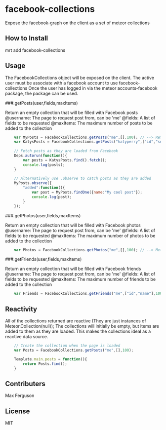 facebook-collections
====================

Expose the facebook-graph on the client as a set of meteor collections

How to Install
------------------

mrt add facebook-collections



Usage
---------------

The FacebookCollections object will be exposed on the client.
The active user must be associate with a facebook account to use facebook-collections
Once the user has logged in via the meteor accounts-facebook package, the package can be used.

###.getPosts(user,fields,maxItems)


Return an empty collection that will be filled with Facebook posts
@username: The page to request post from, can be 'me'
@fields: A list of fields to be requested
@maxItems: The maximum number of posts to be added to the collection
    
```javascript
    var MyPosts = FacebookCollections.getPosts("me",[],100); // --> Return Meteor.Collection()
    var KatysPosts = FacebookCollections.getPosts("katyperry",["id","source","name"],500);
    
    // Fetch posts as they are loaded from Facebook
    Deps.autorun(function(){
        var posts = KatysPosts.find().fetch();
        console.log(posts);
    }
    
    // Alternatively use .observe to catch posts as they are added
    MyPosts.observe({
        "added":function(){
            var post = MyPosts.findOne({name:"My cool post"});
            console.log(post);
        }
    });
```

###.getPhotos(user,fields,maxItems)


Return an empty collection that will be filled with Facebook photos
@username: The page to request post from, can be 'me'
@fields: A list of fields to be requested
@maxItems: The maximum number of photos to be added to the collection
    
```javascript
    var Photos = FacebookCollections.getPhotos("me",[],100); // --> Meteor.Collection()
```

###.getFriends(user,fields,maxItems)


Return an empty collection that will be filled with Facebook friends
@username: The page to request post from, can be 'me'
@fields: A list of fields to be requested
@maxItems: The maximum number of friends to be added to the collection

```javascript
    var Friends = FacebookCollections.getFriends("me",["id","name"],100); // --> Meteor.Collection()
```


Reactivity
----------
All of the collections returned are reactive (They are just instances of Meteor.Collection(null));
The collections will initially be empty, but items are added to them as they are loaded.
This makes the collections ideal as a reactive data source.

```javascript
    // Create the collection when the page is loaded
    var Posts = FacebookCollections.getPosts("me",[],100);

    Template.main.posts = function(){
        return Posts.find();
    }
```

Contributers
------------
Max Ferguson


License
-------

MIT 


